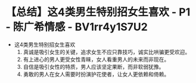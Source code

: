 # 【总结】这4类男生特别招女生喜欢 - P1 - 陈广希情感 - BV1rr4y1S7U2

-   这4类男生特别招女生喜欢
    1.  真诚是吸引女生的关键，追求女生不应只靠技巧，诚实比哄骗更受欢迎。
    2.  有上进心的男人更受女性青睐，女人看重男人的未来而非现在。
    3.  自信是吸引女性的特质，男人应该坚定果断，而非软弱犹豫。
    4.  勇敢的男人在女人需要时扮演护花使者，让女人更依赖和倚赖。